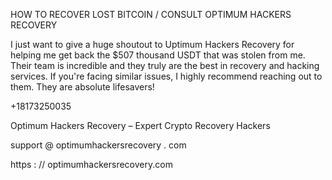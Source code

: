 HOW TO RECOVER LOST BITCOIN / CONSULT OPTIMUM HACKERS RECOVERY

I just want to give a huge shoutout to Uptimum Hackers Recovery for helping me get back the $507 thousand USDT that was stolen from me. Their team is incredible and they truly are the best in recovery and hacking services. If you're facing similar issues, I highly recommend reaching out to them. They are absolute lifesavers!

+18173250035

Optimum Hackers Recovery – Expert Crypto Recovery Hackers

support @  optimumhackersrecovery  .   com

https : //   optimumhackersrecovery.com
  
